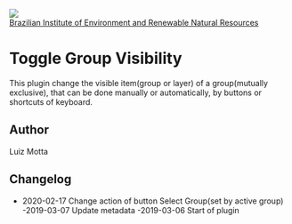 <!-- IBAMA logo -->
[ibama_logo]: http://upload.wikimedia.org/wikipedia/commons/thumb/8/81/Logo_IBAMA.svg/150px-Logo_IBAMA.svg.png

![][ibama_logo]  
[Brazilian Institute of Environment and Renewable Natural Resources](http://www.ibama.gov.br)

# Toggle Group Visibility

This plugin change the visible item(group or layer) of a group(mutually exclusive),
that can be done manually or automatically, by buttons or shortcuts of keyboard.

## Author
Luiz Motta

## Changelog
- 2020-02-17
Change action of button Select Group(set by active group)
-2019-03-07
Update metadata
-2019-03-06
Start of plugin
